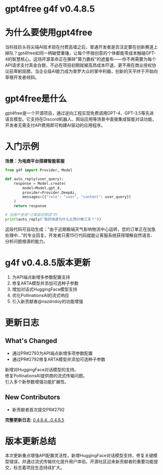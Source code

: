 # gpt4free g4f v0.4.8.5
# 为什么要使用gpt4free

当科技巨头将尖端AI技术锁在付费高墙之后，普通开发者是否注定要在创新赛道上掉队？gpt4free如同一柄破壁重锤，让每个怀揣创意的个体都能零成本触碰GPT-4的智慧核心。这场开源革命正在撕碎"算力霸权"的遮羞布——你不再需要为每个API请求支付真金白银，不必在项目初期就被高昂成本吓退，更不用在商业授权协议前卑躬屈膝。当企业级AI能力成为普罗大众的掌中利器，创新的天平终于开始向草根开发者倾斜。

# gpt4free是什么

gpt4free是一个开源项目，通过逆向工程实现免费调用GPT-4、GPT-3.5等先进语言模型。它支持在Discord机器人、网站应用等场景中直接集成智能对话功能，开发者无需支付API费用即可构建AI驱动的应用程序。

# 入门示例

**场景：为电商平台搭建智能客服**  
```python
from g4f import Provider, Model

def auto_reply(user_query):
    response = Model.create(
        model=Model.gpt_4,
        provider=Provider.DeepAi,
        messages=[{"role": "user", "content": user_query}]
    )
    return response

# 当用户咨询"订单延迟原因"时
print(auto_reply("我的快递为什么比预计晚三天？"))
```
这段代码可自动生成："由于近期极端天气影响物流中心运转，您的订单正在加急处理中..."的专业回复。开发者只需15行代码就能让客服系统获得理解自然语言、分析问题根源的能力。

# g4f v0.4.8.5版本更新

1. 为API端点新增多参数配置支持
2. 修复ARTA模型并添加可选种子参数
3. 增加对话式HuggingFace模型支持
4. 优化PollinationsAI的流式响应
5. 引入新贡献者@nazdridoy的功能增强

# 更新日志

## What's Changed

- 通过PR#2793为API端点新增多项参数配置
- 通过PR#2792修复ARTA模型并添加可选种子参数

新增对HuggingFace对话模型的支持。  
修复PollinationsAI提供商的流式传输问题。  
引入多个新参数增强功能扩展性。

## New Contributors

- 新贡献者首次提交PR#2792

**完整更新日志**: [0.4.8.4...0.4.8.5](https://github.com/xtekky/gpt4free/compare/0.4.8.4...0.4.8.5)

# 版本更新总结

本次更新重点增强API配置灵活性，新增HuggingFace对话模型支持，修复关键模型错误，并通过流式传输优化提升用户体验。开源社区迎来新贡献者的重要功能提交，标志着项目生态持续扩大。